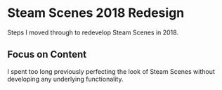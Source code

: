 # Steam Scenes 2018 Redesign

Steps I moved through to redevelop Steam Scenes in 2018.

## Focus on Content

I spent too long previously perfecting the look of Steam Scenes without developing any underlying functionality.

